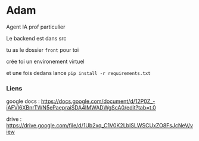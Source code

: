 # Adam
Agent IA prof particulier

Le backend est dans src

tu as le dossier `front` pour toi

crée toi un environement virtuel

et une fois dedans lance ```pip install -r requirements.txt```


### Liens

google docs : https://docs.google.com/document/d/12P0Z_-iAFVl6XBnrTWN5ePaepraiSDA4IMWADWgScA0/edit?tab=t.0

drive : https://drive.google.com/file/d/1Ub2xq_C1V0K2LbISLWSCUxZO8FsJcNeV/view
